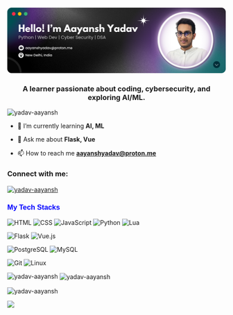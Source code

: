 ![MasterHead](./banner.png)
<h3 align="center">A learner passionate about coding, cybersecurity, and exploring AI/ML.</h3>
<p align="left"> <img src="https://komarev.com/ghpvc/?username=yadav-aayansh&label=Profile%20views&color=0e75b6&style=flat" alt="yadav-aayansh" /> </p>


- 🌱 I’m currently learning **AI, ML**

- 💬 Ask me about **Flask, Vue**

- 📫 How to reach me **aayanshyadav@proton.me**

<h3 align="left">Connect with me:</h3>
<p align="left">
<a href="https://linkedin.com/in/yadav-aayansh" target="blank"><img align="center" src="https://raw.githubusercontent.com/rahuldkjain/github-profile-readme-generator/master/src/images/icons/Social/linked-in-alt.svg" alt="yadav-aayansh" height="30" width="40" /></a>
</p>

<h3 style="font-family: Arial, sans-serif; color: blue;">
My Tech Stacks
</h3>
<p>
  <img src="https://img.shields.io/badge/HTML5-E34F26?style=flat&logo=html5&logoColor=white" alt="HTML" height="25px">
  <img src="https://img.shields.io/badge/CSS3-1572B6?style=flat&logo=css3&logoColor=white" alt="CSS" height="25px">
  <img src="https://img.shields.io/badge/JavaScript-F7DF1C?style=flat&logo=javascript&logoColor=black" alt="JavaScript" height="25px">
  <img src="https://img.shields.io/badge/Python-3776AB?style=flat&logo=python&logoColor=white" alt="Python" height="25px">
  <img src="https://img.shields.io/badge/Lua-2C2D72?style=flat&logo=lua&logoColor=white" alt="Lua" height="25px">
</p>
<p>
  <img src="https://img.shields.io/badge/Flask-000000?style=flat&logo=flask&logoColor=white" alt="Flask" height="25px">
  <img src="https://img.shields.io/badge/Vue.js-4FC08D?style=flat&logo=vue.js&logoColor=white" alt="Vue.js" height="25px">
</p>
<p>
  <img src="https://img.shields.io/badge/PostgreSQL-336791?style=flat&logo=postgresql&logoColor=white" alt="PostgreSQL" height="25px">
  <img src="https://img.shields.io/badge/MySQL-4479A1?style=flat&logo=mysql&logoColor=white" alt="MySQL" height="25px">
</p>

<p>
  <img src="https://img.shields.io/badge/Git-F05032?style=flat&logo=git&logoColor=white" alt="Git" height="25px">
  <img src="https://img.shields.io/badge/Linux-FCC624?style=flat&logo=linux&logoColor=black" alt="Linux" height="25px">
</p>

<p><img align="left" src="https://github-readme-stats.vercel.app/api/top-langs?username=yadav-aayansh&show_icons=true&locale=en&layout=compact" alt="yadav-aayansh" /></p>

<p>&nbsp;<img align="center" src="https://github-readme-stats.vercel.app/api?username=yadav-aayansh&show_icons=true&locale=en" alt="yadav-aayansh" /></p>

<p><img align="center" src="https://github-readme-streak-stats.herokuapp.com/?user=yadav-aayansh&" alt="yadav-aayansh" /></p>

<img src="https://t.bkit.co/w_66bb7ae98af2f.gif" />

